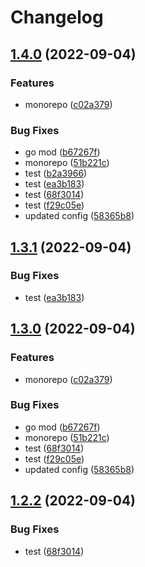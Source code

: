 # Changelog

## [1.4.0](https://github.com/sswastioyono18/test-release-please/compare/payment-v1.3.1...payment/1.4.0) (2022-09-04)


### Features

* monorepo ([c02a379](https://github.com/sswastioyono18/test-release-please/commit/c02a3792f1b3c70f97d05dcdc9afcabc9c0a1093))


### Bug Fixes

* go mod ([b67267f](https://github.com/sswastioyono18/test-release-please/commit/b67267fc15bd6b5ae10aae691505985a089cd80f))
* monorepo ([51b221c](https://github.com/sswastioyono18/test-release-please/commit/51b221c40fadb0392146891ffa7dd2e28b679a40))
* test ([b2a3966](https://github.com/sswastioyono18/test-release-please/commit/b2a3966b56c3bd7134f30afbd91cd5a482730f71))
* test ([ea3b183](https://github.com/sswastioyono18/test-release-please/commit/ea3b1839b44f52cf75bbe6e83e39d68fc0d590d6))
* test ([68f3014](https://github.com/sswastioyono18/test-release-please/commit/68f3014f9c1399c1c652d90db530ee2963fc4ef0))
* test ([f29c05e](https://github.com/sswastioyono18/test-release-please/commit/f29c05e19387d89bbbe68fdb84209932b37f142f))
* updated config ([58365b8](https://github.com/sswastioyono18/test-release-please/commit/58365b8c894593153b4f634a7fbc3639de79d09a))

## [1.3.1](https://github.com/sswastioyono18/test-release-please/compare/payment/-v1.3.0...payment/-1.3.1) (2022-09-04)


### Bug Fixes

* test ([ea3b183](https://github.com/sswastioyono18/test-release-please/commit/ea3b1839b44f52cf75bbe6e83e39d68fc0d590d6))

## [1.3.0](https://github.com/sswastioyono18/test-release-please/compare/payment/-v1.2.2...payment/-v1.3.0) (2022-09-04)


### Features

* monorepo ([c02a379](https://github.com/sswastioyono18/test-release-please/commit/c02a3792f1b3c70f97d05dcdc9afcabc9c0a1093))


### Bug Fixes

* go mod ([b67267f](https://github.com/sswastioyono18/test-release-please/commit/b67267fc15bd6b5ae10aae691505985a089cd80f))
* monorepo ([51b221c](https://github.com/sswastioyono18/test-release-please/commit/51b221c40fadb0392146891ffa7dd2e28b679a40))
* test ([68f3014](https://github.com/sswastioyono18/test-release-please/commit/68f3014f9c1399c1c652d90db530ee2963fc4ef0))
* test ([f29c05e](https://github.com/sswastioyono18/test-release-please/commit/f29c05e19387d89bbbe68fdb84209932b37f142f))
* updated config ([58365b8](https://github.com/sswastioyono18/test-release-please/commit/58365b8c894593153b4f634a7fbc3639de79d09a))

## [1.2.2](https://github.com/sswastioyono18/test-release-please/compare/v1.2.1...v1.2.2) (2022-09-04)


### Bug Fixes

* test ([68f3014](https://github.com/sswastioyono18/test-release-please/commit/68f3014f9c1399c1c652d90db530ee2963fc4ef0))
